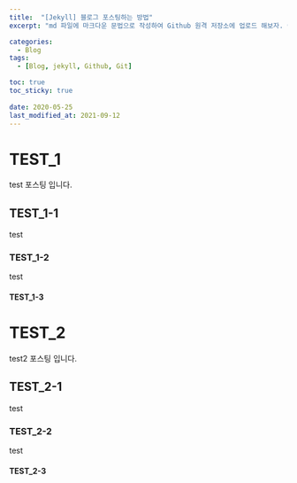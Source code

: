 ```yaml
---
title:  "[Jekyll] 블로그 포스팅하는 방법"
excerpt: "md 파일에 마크다운 문법으로 작성하여 Github 원격 저장소에 업로드 해보자. 에디터는 Visual Studio code 사용! 로컬 서버에서 확인도 해보자. "

categories:
  - Blog
tags:
  - [Blog, jekyll, Github, Git]

toc: true
toc_sticky: true
 
date: 2020-05-25
last_modified_at: 2021-09-12
---
```



# TEST_1

test 포스팅 입니다.



## TEST_1-1

test



### TEST_1-2

test



#### TEST_1-3





# TEST_2

test2 포스팅 입니다.



## TEST_2-1

test



### TEST_2-2

test



#### TEST_2-3

